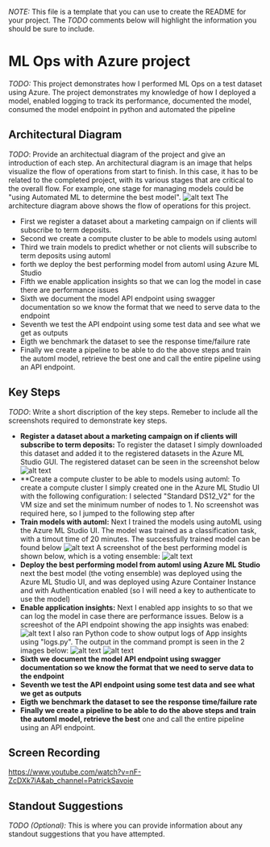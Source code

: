 *NOTE:* This file is a template that you can use to create the README for your project. The *TODO* comments below will highlight the information you should be sure to include.


# ML Ops with Azure project

*TODO:* This project demonstrates how I performed ML Ops on a test dataset using Azure.
 The project demonstrates my knowledge of how I deployed a model, enabled logging to track its performance, documented the model, consumed the model endpoint in python and automated the pipeline


## Architectural Diagram
*TODO*: Provide an architectual diagram of the project and give an introduction of each step. An architectural diagram is an image that helps visualize the flow of operations from start to finish. In this case, it has to be related to the completed project, with its various stages that are critical to the overall flow. For example, one stage for managing models could be "using Automated ML to determine the best model". 
![alt text](https://github.com/plizeeee/ML-Engineer-Course/blob/master/Module_2_ML_Ops/sample_screenshots/Architectural_Diagram.png)
The architecture diagram above shows the flow of operations for this project. 
- First we register a dataset about a marketing campaign on if clients will subscribe to term deposits.
- Second we create a compute cluster to be able to models using automl
- Third we train models to predict whether or not clients will subscribe to term deposits using automl
- forth we deploy the best performing model from automl using Azure ML Studio
- Fifth we enable application insights so that we can log the model in case there are performance issues
- Sixth we document the model API endpoint using swagger documentation so we know the format that we need to serve data to the endpoint
- Seventh we test the API endpoint using some test data and see what we get as outputs
- Eigth we benchmark the dataset to see the response time/failure rate 
- Finally we create a pipeline to be able to do the above steps and train the automl model, retrieve the best
one and call the entire pipeline using an API endpoint.

## Key Steps
*TODO*: Write a short discription of the key steps. Remeber to include all the screenshots required to demonstrate key steps. 
- **Register a dataset about a marketing campaign on if clients will subscribe to term deposits:**
To register the dataset I simply downloaded this dataset and added it to the registered datasets in the Azure
ML Studio GUI. The registered dataset can be seen in the screenshot below
![alt text](https://github.com/plizeeee/ML-Engineer-Course/blob/master/Module_2_ML_Ops/sample_screenshots/Registered_dataset.PNG)
- **Create a compute cluster to be able to models using automl:
To create a compute cluster I simply created one in the Azure ML Studio UI with the following configuration: 
I selected "Standard DS12_V2" for the VM size and set the minimum number of nodes to 1. No screenshot was required here, so I jumped to the following step after
- **Train models with automl:**
Next I trained the models using autoML using the Azure ML Studio UI. The model was trained as a classification task, with a timout time of 20 minutes. The successfully trained model can be found below
![alt text](https://github.com/plizeeee/ML-Engineer-Course/blob/master/Module_2_ML_Ops/sample_screenshots/trained_auto_ml_model.PNG)
A screenshot of the best performing model is shown below, which is a voting ensemble:
![alt text](https://github.com/plizeeee/ML-Engineer-Course/blob/master/Module_2_ML_Ops/sample_screenshots/best_model_1.PNG)
- **Deploy the best performing model from automl using Azure ML Studio**
next the best model (the voting ensemble) was deployed using the Azure ML Studio UI, and was deployed using Azure Container Instance and with Authentication enabled (so I will need a key to authenticate to use the model)
- **Enable application insights:**
Next I enabled app insights to so that we can log the model in case there are performance issues. Below is
a screeshot of the API endpoint showing the app insights was enabed:
![alt text](https://github.com/plizeeee/ML-Engineer-Course/blob/master/Module_2_ML_Ops/sample_screenshots/application_insights_running.PNG)
I also ran Python code to show output logs of App insights using "logs.py". The output in the command prompt is seen in the 2 images below:
![alt text](https://github.com/plizeeee/ML-Engineer-Course/blob/master/Module_2_ML_Ops/sample_screenshots/application_insights_output.PNG)
![alt text](https://github.com/plizeeee/ML-Engineer-Course/blob/master/Module_2_ML_Ops/sample_screenshots/application_insights_running_2.PNG)
- **Sixth we document the model API endpoint using swagger documentation so we know the format that we need to serve data to the endpoint**
- **Seventh we test the API endpoint using some test data and see what we get as outputs**
- **Eigth we benchmark the dataset to see the response time/failure rate**
- **Finally we create a pipeline to be able to do the above steps and train the automl model, retrieve the best**
one and call the entire pipeline using an API endpoint.


## Screen Recording
https://www.youtube.com/watch?v=nF-ZcDXk7iA&ab_channel=PatrickSavoie

## Standout Suggestions
*TODO (Optional):* This is where you can provide information about any standout suggestions that you have attempted.
